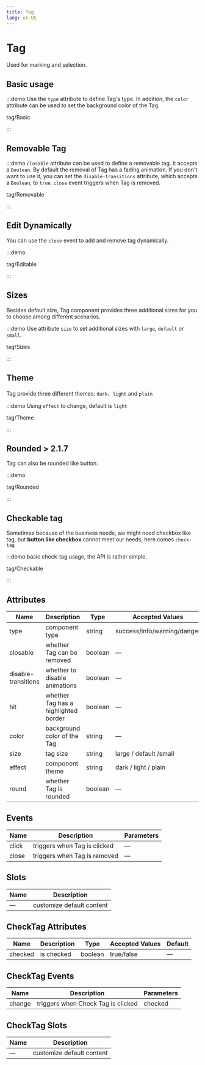 ```yaml
---
title: Tag
lang: en-US
---
```


# Tag

Used for marking and selection.

## Basic usage

:::demo Use the `type` attribute to define Tag's type. In addition, the `color` attribute can be used to set the background color of the Tag.

tag/Basic

:::

## Removable Tag

:::demo `closable` attribute can be used to define a removable tag. It accepts a `Boolean`. By default the removal of Tag has a fading animation. If you don't want to use it, you can set the `disable-transitions` attribute, which accepts a `Boolean`, to `true`. `close` event triggers when Tag is removed.

tag/Removable

:::

## Edit Dynamically

You can use the `close` event to add and remove tag dynamically.

:::demo

tag/Editable

:::

## Sizes

Besides default size, Tag component provides three additional sizes for you to choose among different scenarios.

:::demo Use attribute `size` to set additional sizes with `large`, `default` or `small`.

tag/Sizes

:::

## Theme

Tag provide three different themes: `dark`、`light` and `plain`

:::demo Using `effect` to change, default is `light`

tag/Theme

:::

## Rounded <lp-tag>> 2.1.7</lp-tag>

Tag can also be rounded like button.

:::demo

tag/Rounded

:::

## Checkable tag

Sometimes because of the business needs, we might need checkbox like tag, but **button like checkbox** cannot meet our needs, here comes `check-tag`

:::demo basic check-tag usage, the API is rather simple.

tag/Checkable

:::

## Attributes

| Name                | Description                          | Type    | Accepted Values             | Default |
| ------------------- | ------------------------------------ | ------- | --------------------------- | ------- |
| type                | component type                       | string  | success/info/warning/danger | —       |
| closable            | whether Tag can be removed           | boolean | —                           | false   |
| disable-transitions | whether to disable animations        | boolean | —                           | false   |
| hit                 | whether Tag has a highlighted border | boolean | —                           | false   |
| color               | background color of the Tag          | string  | —                           | —       |
| size                | tag size                             | string  | large / default /small      | default |
| effect              | component theme                      | string  | dark / light / plain        | light   |
| round               | whether Tag is rounded               | boolean | —                           | false   |

## Events

| Name  | Description                  | Parameters |
| ----- | ---------------------------- | ---------- |
| click | triggers when Tag is clicked | —          |
| close | triggers when Tag is removed | —          |

## Slots

| Name | Description               |
| ---- | ------------------------- |
| —    | customize default content |

## CheckTag Attributes

| Name    | Description | Type    | Accepted Values | Default |
| ------- | ----------- | ------- | --------------- | ------- |
| checked | is checked  | boolean | true/false      | —       |

## CheckTag Events

| Name   | Description                        | Parameters |
| ------ | ---------------------------------- | ---------- |
| change | triggers when Check Tag is clicked | checked    |

## CheckTag Slots

| Name | Description               |
| ---- | ------------------------- |
| —    | customize default content |
